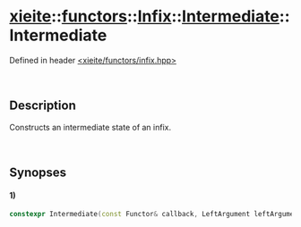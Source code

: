 # [xieite](../../../../../../../../xieite.md)\:\:[functors](../../../../../../../../functors.md)\:\:[Infix<Functor>](../../../../../../infix.md)\:\:[Intermediate<LeftArgument>](../../../intermediate.md)\:\:Intermediate
Defined in header [<xieite/functors/infix.hpp>](../../../../../../../../../include/xieite/functors/infix.hpp)

&nbsp;

## Description
Constructs an intermediate state of an infix.

&nbsp;

## Synopses
#### 1)
```cpp
constexpr Intermediate(const Functor& callback, LeftArgument leftArgument) noexcept;
```
